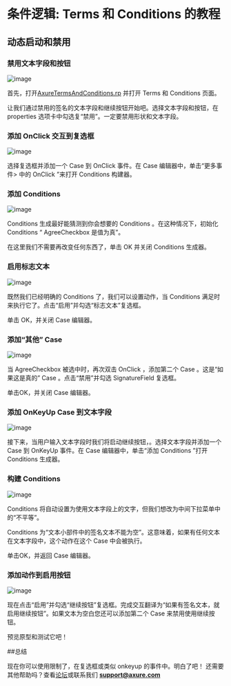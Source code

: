 # 条件逻辑: Terms 和 Conditions 的教程

## 动态启动和禁用

### 禁用文本字段和按钮
![image](images/advanced-conditional-logic-terms-and-conditions-tutorial1.png)

首先，打开[AxureTermsAndConditions.rp](downloads/AxureTermsAndConditions.rp) 并打开 Terms 和 Conditions 页面。

让我们通过禁用的签名的文本字段和继续按钮开始吧。选择文本字段和按钮，在 properties 选项卡中勾选复“禁用”。一定要禁用形状和文本字段。

### 添加 OnClick 交互到复选框

![image](images/advanced-conditional-logic-terms-and-conditions-tutorial2.png)

选择复选框并添加一个 Case 到 OnClick 事件。在 Case 编辑器中，单击“更多事件> 中的 OnClick ”来打开 Conditions 构建器。

### 添加 Conditions 

![image](images/advanced-conditional-logic-terms-and-conditions-tutorial3.png)

Conditions 生成最好能猜测到你会想要的 Conditions 。在这种情况下，初始化 Conditions “ AgreeCheckbox 是值为真”。  
 
在这里我们不需要再改变任何东西了，单击 OK 并关闭 Conditions 生成器。

### 启用标志文本

![image](images/advanced-conditional-logic-terms-and-conditions-tutorial4.png)

既然我们已经明确的 Conditions 了，我们可以设置动作，当 Conditions 满足时来执行它了。点击“启用”并勾选“标志文本”复选框。  

单击 OK，并关闭 Case 编辑器。

### 添加“其他” Case 

![image](images/advanced-conditional-logic-terms-and-conditions-tutorial5.png)

当 AgreeCheckbox 被选中时，再次双击 OnClick ，添加第二个 Case 。这是“如果这是真的” Case 。点击“禁用”并勾选 SignatureField 复选框。  

单击OK，并关闭 Case 编辑器。

### 添加 OnKeyUp  Case 到文本字段

![image](images/advanced-conditional-logic-terms-and-conditions-tutorial6.png)

接下来，当用户输入文本字段时我们将启动继续按钮，。选择文本字段并添加一个 Case 到 OnKeyUp 事件。在 Case 编辑器中，单击“添加 Conditions ”打开 Conditions 生成器。

### 构建 Conditions 

![image](images/advanced-conditional-logic-terms-and-conditions-tutorial7.png)

Conditions 将自动设置为使用文本字段上的文字，但我们想改为中间下拉菜单中的“不平等”。 

Conditions 为“文本小部件中的签名文本不能为空”。这意味着，如果有任何文本在文本字段中，这个动作在这个 Case 中会被执行。  
 
单击OK，并返回 Case 编辑器。

### 添加动作到启用按钮

![image](images/advanced-conditional-logic-terms-and-conditions-tutorial8.png)

现在点击“启用”并勾选“继续按钮”复选框。完成交互翻译为“如果有签名文本，就启用继续按钮”。如果文本为空白您还可以添加第二个 Case 来禁用使用继续按钮。

预览原型和测试它吧！

##总结

现在你可以使用限制了，在复选框或类似 onkeyup 的事件中。明白了吧！
还需要其他帮助吗？查看[论坛](http://www.axure.com/c/forum.php)或联系我们 **support@axure.com**
